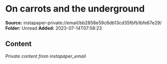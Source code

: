 # On carrots and the underground

**Source:** instapaper-private://email/bb2858e59c6db13cd35fbfb1bfe67e29/
**Folder:** Unread
**Added:** 2023-07-14T07:58:23




## Content
*Private content from instapaper_email*
